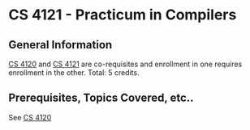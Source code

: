 # CS 4121 - Practicum in Compilers

## General Information
[CS 4120](https://github.com/mrkev/Official-CS-Wiki/blob/master/classes/CS4120.md) and [CS 4121](https://github.com/mrkev/Official-CS-Wiki/blob/master/classes/CS4121.md) are co-requisites and enrollment in one requires enrollment in the other. Total: 5 credits.

## Prerequisites, Topics Covered, etc..

See [CS 4120](https://github.com/mrkev/Official-CS-Wiki/blob/master/classes/CS4120.md)
